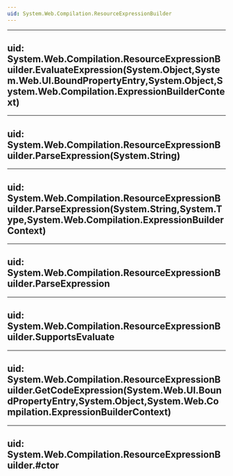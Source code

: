 ```yaml
---
uid: System.Web.Compilation.ResourceExpressionBuilder
---
```


---
uid: System.Web.Compilation.ResourceExpressionBuilder.EvaluateExpression(System.Object,System.Web.UI.BoundPropertyEntry,System.Object,System.Web.Compilation.ExpressionBuilderContext)
---

---
uid: System.Web.Compilation.ResourceExpressionBuilder.ParseExpression(System.String)
---

---
uid: System.Web.Compilation.ResourceExpressionBuilder.ParseExpression(System.String,System.Type,System.Web.Compilation.ExpressionBuilderContext)
---

---
uid: System.Web.Compilation.ResourceExpressionBuilder.ParseExpression
---

---
uid: System.Web.Compilation.ResourceExpressionBuilder.SupportsEvaluate
---

---
uid: System.Web.Compilation.ResourceExpressionBuilder.GetCodeExpression(System.Web.UI.BoundPropertyEntry,System.Object,System.Web.Compilation.ExpressionBuilderContext)
---

---
uid: System.Web.Compilation.ResourceExpressionBuilder.#ctor
---
